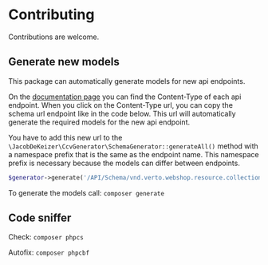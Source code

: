 # Contributing

Contributions are welcome.

## Generate new models

This package can automatically generate models for new api endpoints.

On the [documentation page](https://demo.ccvshop.nl/API/Docs/) you can find the Content-Type of each api endpoint.
When you click on the Content-Type url, you can copy the schema url endpoint like in the code below.
This url will automatically generate the required models for the new api endpoint.

You have to add this new url to the `\JacobDeKeizer\CcvGenerator\SchemaGenerator::generateAll()` method with a namespace prefix that is the same as the endpoint name.
This namespace prefix is necessary because the models can differ between endpoints.
```php
$generator->generate('/API/Schema/vnd.verto.webshop.resource.collection.orders.v1.json', 'Orders');
```

To generate the models call: `composer generate`

## Code sniffer

Check: `composer phpcs`

Autofix: `composer phpcbf`
